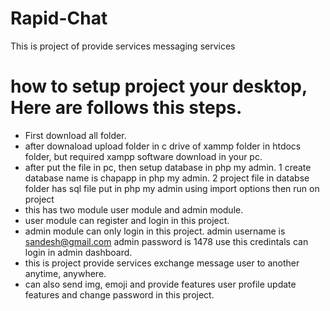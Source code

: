 # Rapid-Chat
This is project of provide services messaging services

# how to setup project your desktop, Here are follows this steps.
- First download all folder.
- after downaload upload folder in c drive of xammp folder in htdocs folder, but required xampp software download in your pc.
- after put the file in pc, then setup database in php my admin.
  1 create database name is chapapp in php my admin.
  2 project file in databse folder has sql file put in php my admin using import options then run on project
- this has two module user module and admin module.
- user module can register and login in this project.
- admin module can only login in this project.
  admin username is sandesh@gmail.com
  admin password is 1478
  use this credintals can login in admin dashboard.
- this is project provide services exchange message user to another anytime, anywhere.
- can also send img, emoji and provide features user profile update features and change password in this project.